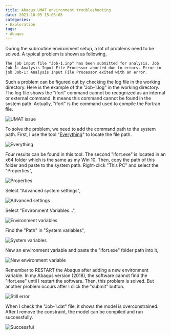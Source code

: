 ```yaml
---
title: Abaqus UMAT environment troubleshooting
date: 2021-10-05 15:05:05
categories:
- Exploration
tags:
- Abaqus
---
```


During the subroutine environment setup, a lot of problems need to be solved. A typical problem is shown as following,

```
The job input file "Job-1.inp" has been submitted for analysis. Job Job-1: Analysis Input File Processor aborted due to errors. Error in job Job-1: Analysis Input File Processor exited with an error.
```

Such a problem can be figured out by checking the log file in the working directory. Here is the example of the "Job-1.log" in the working directory. The log file shows the "ifort" command cannot be recognized as an internal or external command. It means this command cannot be found in the system path. Actually, "ifort" is the command used to compile the Fortran file.

![UMAT issue](/uploads/images/2021/AbaqusUmatEnvironment1.png)

To solve the problem, we need to add the command path to the system path. First, I use the tool "[Everything](https://www.voidtools.com/)" to locate the file path.

![Everything](/uploads/images/2021/AbaqusUmatEnvironment2.png)

Four results can be found in this tool. The second "ifort.exe" is located in an x64 folder which is the same as my Win 10. Then, copy the path of this folder and paste to the system path. Right-click "This PC" and select the "Properties",

![Properties](/uploads/images/2021/AbaqusUmatEnvironment3.png)

Select "Advanced system settings",

![Advanced settings](/uploads/images/2021/AbaqusUmatEnvironment4.png)

Select "Environment Variables...",

![Environment variables](/uploads/images/2021/AbaqusUmatEnvironment5.png)

Find the "Path" in "System variables",

![System variables](/uploads/images/2021/AbaqusUmatEnvironment6.png)

New an environment variable and paste the "ifort.exe" folder path into it,

![New environment variable](/uploads/images/2021/AbaqusUmatEnvironment7.png)

Remember to RESTART the Abaqus after adding a new environment variable. In my Abaqus version (2018), the software cannot find the "ifort.exe" until I restart the software. Then, this problem is solved. But another problem occurs after I click the "submit" button.

![Still error](/uploads/images/2021/AbaqusUmatEnvironment8.png)

When I check the "Job-1.dat" file, it shows the model is overconstrained. After I remove the constraint, the model can be compiled and run successfully.

![Successful](/uploads/images/2021/AbaqusUmatEnvironment9.png)
